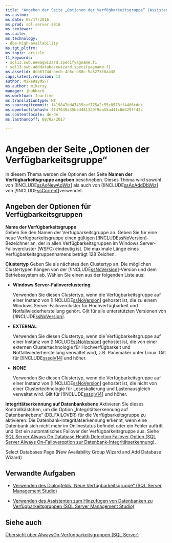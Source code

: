 ```yaml
---
title: "Angeben der Seite „Optionen der Verfügbarkeitsgruppe“ (Assistent für neue Verfügbarkeitsgruppen/Assistent zum Hinzufügen von Datenbanken) | Microsoft-Dokumentation"
ms.custom: 
ms.date: 05/17/2016
ms.prod: sql-server-2016
ms.reviewer: 
ms.suite: 
ms.technology:
- dbe-high-availability
ms.tgt_pltfrm: 
ms.topic: article
f1_keywords:
- sql13.swb.newagwizard.specifyagname.f1
- sql13.swb.adddatabasewizard.specifyagname.f1
ms.assetid: dcb6374d-becb-4c6c-b88c-5a8273f8aa38
caps.latest.revision: 13
author: MikeRayMSFT
ms.author: mikeray
manager: jhubbard
ms.workload: Inactive
ms.translationtype: HT
ms.sourcegitcommit: 1419847dd47435cef775a2c55c0578ff4406cddc
ms.openlocfilehash: 4f47049a35bed481329f9ea55ad4fc8d429ff42c
ms.contentlocale: de-de
ms.lasthandoff: 08/02/2017

---
```

# <a name="specify-availability-group-options-page"></a>Angeben der Seite „Optionen der Verfügbarkeitsgruppe“
  In diesem Thema werden die Optionen der Seite **Namen der Verfügbarkeitsgruppe angeben** beschrieben. Dieses Thema wird sowohl von [!INCLUDE[ssAoNewAgWiz](../../../includes/ssaonewagwiz-md.md)] als auch von [!INCLUDE[ssAoAddDbWiz](../../../includes/ssaoadddbwiz-md.md)] von [!INCLUDE[ssCurrent](../../../includes/sscurrent-md.md)]verwendet.  
  
##  <a name="PageOptions"></a> Angeben der Optionen für Verfügbarkeitsgruppen  
 **Name der Verfügbarkeitsgruppe**  
 Geben Sie den Namen der Verfügbarkeitsgruppe an. Geben Sie für eine neue Verfügbarkeitsgruppe einen gültigen [!INCLUDE[ssNoVersion](../../../includes/ssnoversion-md.md)]-Bezeichner an, der in allen Verfügbarkeitsgruppen im Windows Server-Failovercluster (WSFC) eindeutig ist. Die maximale Länge eines Verfügbarkeitsgruppennamens beträgt 128 Zeichen.  

 **Clustertyp** Geben Sie als nächstes den Clustertyp an. Die möglichen Clustertypen hängen von der [!INCLUDE[ssNoVersion](../../../includes/ssnoversion-md.md)]-Version und dem Betriebssystem ab. Wählen Sie einen aus der folgenden Liste aus:

   * **Windows Server-Failoverclustering**
   
      Verwenden Sie diesen Clustertyp, wenn die Verfügbarkeitsgruppe auf einer Instanz von [!INCLUDE[ssNoVersion](../../../includes/ssnoversion-md.md)] gehostet ist, die zu einem Windows Server-Failovercluster für Hochverfügbarkeit und Notfallwiederherstellung gehört. Gilt für alle unterstützten Versionen von [!INCLUDE[ssNoVersion](../../../includes/ssnoversion-md.md)]. 

   * **EXTERNAL**
      
      Verwenden Sie diesen Clustertyp, wenn die Verfügbarkeitsgruppe auf einer Instanz von [!INCLUDE[ssNoVersion](../../../includes/ssnoversion-md.md)] gehostet ist, die von einer externen Clustertechnologie für Hochverfügbarkeit und Notfallwiederherstellung verwaltet wird, z.B. Pacemaker unter Linux. Gilt für [!INCLUDE[sssqlv14](../../../includes/sssqlv14-md.md)] und höher.

   * **NONE**
      
      Verwenden Sie diesen Clustertyp, wenn die Verfügbarkeitsgruppe auf einer Instanz von [!INCLUDE[ssNoVersion](../../../includes/ssnoversion-md.md)] gehostet ist, die nicht von einer Clustertechnologie für Leseskalierung und Lastenausgleich verwaltet wird. Gilt für [!INCLUDE[sssqlv14](../../../includes/sssqlv14-md.md)] und höher. 
 
   **Integritätserkennung auf Datenbankebene** Aktivieren Sie dieses Kontrollkästchen, um die Option „Integritätserkennung auf Datenbankebene“ (DB_FAILOVER) für die Verfügbarkeitsgruppe zu aktivieren. Die Datenbank-Integritätserkennung erkennt, wenn eine Datenbank sich nicht mehr im Onlinestatus befindet oder ein Fehler auftritt und löst ein automatisches Failover der Verfügbarkeitsgruppe aus. Siehe [SQL Server Always On Database Health Detection Failover Option (SQL Server Always On-Failoveroption zur Datenbank-Integritätserkennung)](sql-server-always-on-database-health-detection-failover-option.md).


Select Databases Page (New Availability Group Wizard and Add Database Wizard)  
  
##  <a name="LaunchWiz"></a> Verwandte Aufgaben  
  
-   [Verwenden des Dialogfelds „Neue Verfügbarkeitsgruppe“ &#40;SQL Server Management Studio&#41;](../../../database-engine/availability-groups/windows/use-the-new-availability-group-dialog-box-sql-server-management-studio.md)  
  
-   [Verwenden des Assistenten zum Hinzufügen von Datenbanken zu Verfügbarkeitsgruppen &#40;SQL Server Management Studio&#41;](../../../database-engine/availability-groups/windows/availability-group-add-database-to-group-wizard.md)  
  
## <a name="see-also"></a>Siehe auch  
 [Übersicht über AlwaysOn-Verfügbarkeitsgruppen &#40;SQL Server&#41;](../../../database-engine/availability-groups/windows/overview-of-always-on-availability-groups-sql-server.md)  
  

